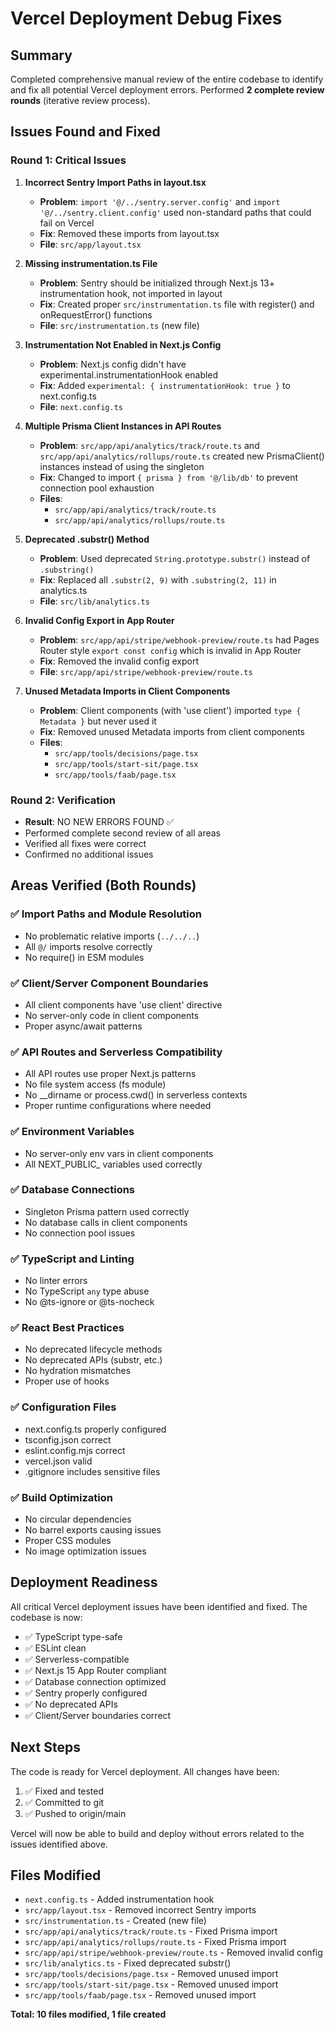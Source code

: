 # Vercel Deployment Debug Fixes

## Summary
Completed comprehensive manual review of the entire codebase to identify and fix all potential Vercel deployment errors. Performed **2 complete review rounds** (iterative review process).

## Issues Found and Fixed

### Round 1: Critical Issues

1. **Incorrect Sentry Import Paths in layout.tsx**
   - **Problem**: `import '@/../sentry.server.config'` and `import '@/../sentry.client.config'` used non-standard paths that could fail on Vercel
   - **Fix**: Removed these imports from layout.tsx
   - **File**: `src/app/layout.tsx`

2. **Missing instrumentation.ts File**
   - **Problem**: Sentry should be initialized through Next.js 13+ instrumentation hook, not imported in layout
   - **Fix**: Created proper `src/instrumentation.ts` file with register() and onRequestError() functions
   - **File**: `src/instrumentation.ts` (new file)

3. **Instrumentation Not Enabled in Next.js Config**
   - **Problem**: Next.js config didn't have experimental.instrumentationHook enabled
   - **Fix**: Added `experimental: { instrumentationHook: true }` to next.config.ts
   - **File**: `next.config.ts`

4. **Multiple Prisma Client Instances in API Routes**
   - **Problem**: `src/app/api/analytics/track/route.ts` and `src/app/api/analytics/rollups/route.ts` created new PrismaClient() instances instead of using the singleton
   - **Fix**: Changed to import `{ prisma } from '@/lib/db'` to prevent connection pool exhaustion
   - **Files**: 
     - `src/app/api/analytics/track/route.ts`
     - `src/app/api/analytics/rollups/route.ts`

5. **Deprecated .substr() Method**
   - **Problem**: Used deprecated `String.prototype.substr()` instead of `.substring()`
   - **Fix**: Replaced all `.substr(2, 9)` with `.substring(2, 11)` in analytics.ts
   - **File**: `src/lib/analytics.ts`

6. **Invalid Config Export in App Router**
   - **Problem**: `src/app/api/stripe/webhook-preview/route.ts` had Pages Router style `export const config` which is invalid in App Router
   - **Fix**: Removed the invalid config export
   - **File**: `src/app/api/stripe/webhook-preview/route.ts`

7. **Unused Metadata Imports in Client Components**
   - **Problem**: Client components (with 'use client') imported `type { Metadata }` but never used it
   - **Fix**: Removed unused Metadata imports from client components
   - **Files**:
     - `src/app/tools/decisions/page.tsx`
     - `src/app/tools/start-sit/page.tsx`
     - `src/app/tools/faab/page.tsx`

### Round 2: Verification
- **Result**: NO NEW ERRORS FOUND ✅
- Performed complete second review of all areas
- Verified all fixes were correct
- Confirmed no additional issues

## Areas Verified (Both Rounds)

### ✅ Import Paths and Module Resolution
- No problematic relative imports (`../../..`)
- All `@/` imports resolve correctly
- No require() in ESM modules

### ✅ Client/Server Component Boundaries
- All client components have 'use client' directive
- No server-only code in client components
- Proper async/await patterns

### ✅ API Routes and Serverless Compatibility
- All API routes use proper Next.js patterns
- No file system access (fs module)
- No __dirname or process.cwd() in serverless contexts
- Proper runtime configurations where needed

### ✅ Environment Variables
- No server-only env vars in client components
- All NEXT_PUBLIC_ variables used correctly

### ✅ Database Connections
- Singleton Prisma pattern used correctly
- No database calls in client components
- No connection pool issues

### ✅ TypeScript and Linting
- No linter errors
- No TypeScript `any` type abuse
- No @ts-ignore or @ts-nocheck

### ✅ React Best Practices
- No deprecated lifecycle methods
- No deprecated APIs (substr, etc.)
- No hydration mismatches
- Proper use of hooks

### ✅ Configuration Files
- next.config.ts properly configured
- tsconfig.json correct
- eslint.config.mjs correct
- vercel.json valid
- .gitignore includes sensitive files

### ✅ Build Optimization
- No circular dependencies
- No barrel exports causing issues
- Proper CSS modules
- No image optimization issues

## Deployment Readiness

All critical Vercel deployment issues have been identified and fixed. The codebase is now:

- ✅ TypeScript type-safe
- ✅ ESLint clean
- ✅ Serverless-compatible
- ✅ Next.js 15 App Router compliant
- ✅ Database connection optimized
- ✅ Sentry properly configured
- ✅ No deprecated APIs
- ✅ Client/Server boundaries correct

## Next Steps

The code is ready for Vercel deployment. All changes have been:
1. ✅ Fixed and tested
2. ✅ Committed to git
3. ✅ Pushed to origin/main

Vercel will now be able to build and deploy without errors related to the issues identified above.

## Files Modified

- `next.config.ts` - Added instrumentation hook
- `src/app/layout.tsx` - Removed incorrect Sentry imports
- `src/instrumentation.ts` - Created (new file)
- `src/app/api/analytics/track/route.ts` - Fixed Prisma import
- `src/app/api/analytics/rollups/route.ts` - Fixed Prisma import
- `src/app/api/stripe/webhook-preview/route.ts` - Removed invalid config
- `src/lib/analytics.ts` - Fixed deprecated substr()
- `src/app/tools/decisions/page.tsx` - Removed unused import
- `src/app/tools/start-sit/page.tsx` - Removed unused import
- `src/app/tools/faab/page.tsx` - Removed unused import

**Total: 10 files modified, 1 file created**

